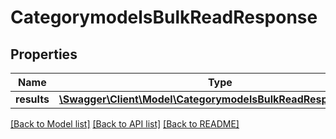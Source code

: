 # CategorymodelsBulkReadResponse

## Properties
Name | Type | Description | Notes
------------ | ------------- | ------------- | -------------
**results** | [**\Swagger\Client\Model\CategorymodelsBulkReadResponseItem[]**](CategorymodelsBulkReadResponseItem.md) |  | [optional] 

[[Back to Model list]](../README.md#documentation-for-models) [[Back to API list]](../README.md#documentation-for-api-endpoints) [[Back to README]](../README.md)


